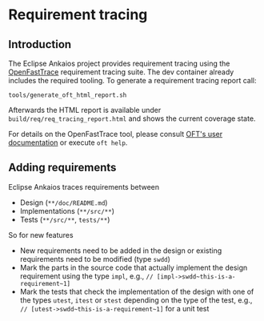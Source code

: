 # Requirement tracing

## Introduction

The Eclipse Ankaios project provides requirement tracing using the [OpenFastTrace](https://github.com/itsallcode/openfasttrace) requirement tracing suite. The dev container already includes the required tooling. To generate a requirement tracing report call:

```shell
tools/generate_oft_html_report.sh
```

Afterwards the HTML report is available under `build/req/req_tracing_report.html` and shows the current coverage state.

For details on the OpenFastTrace tool, please consult [OFT's user documentation](https://github.com/itsallcode/openfasttrace/blob/main/doc/user_guide.md) or execute `oft help`.

## Adding requirements

Eclipse Ankaios traces requirements between 

* Design (`**/doc/README.md`)
* Implementations (`**/src/**`)
* Tests (`**/src/**`, `tests/**`)

So for new features 

* New requirements need to be added in the design or existing requirements need to be modified (type `swdd`)
* Mark the parts in the source code that actually implement the design requirement using the type `impl`, e.g., `// [impl->swdd~this-is-a-requirement~1]`
* Mark the tests that check the implementation of the design with one of the types `utest`, `itest` or `stest` depending on the type of the test, e.g., `// [utest->swdd~this-is-a-requirement~1]` for a unit test
